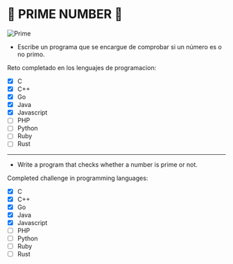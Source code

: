 # 🔢 PRIME NUMBER 🔢

![Prime](https://upload.wikimedia.org/wikipedia/commons/thumb/5/50/Primencomposite0100.svg/400px-Primencomposite0100.svg.png)

- Escribe un programa que se encargue de comprobar si un número es o no primo.

Reto completado en los lenguajes de programacion: 
- [X] C
- [X] C++
- [X] Go
- [X] Java
- [X] Javascript
- [ ] PHP
- [ ] Python
- [ ] Ruby
- [ ] Rust

 ---

- Write a program that checks whether a number is prime or not.

Completed challenge in programming languages: 
- [X] C
- [X] C++
- [X] Go
- [X] Java
- [X] Javascript
- [ ] PHP
- [ ] Python
- [ ] Ruby
- [ ] Rust